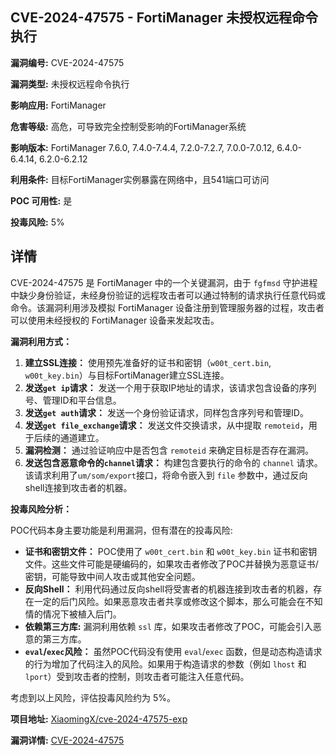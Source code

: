 ## CVE-2024-47575 - FortiManager 未授权远程命令执行

**漏洞编号:** CVE-2024-47575

**漏洞类型:** 未授权远程命令执行

**影响应用:** FortiManager

**危害等级:** 高危，可导致完全控制受影响的FortiManager系统

**影响版本:** FortiManager 7.6.0, 7.4.0-7.4.4, 7.2.0-7.2.7, 7.0.0-7.0.12, 6.4.0-6.4.14, 6.2.0-6.2.12

**利用条件:** 目标FortiManager实例暴露在网络中，且541端口可访问

**POC 可用性:** 是

**投毒风险:** 5%

## 详情

CVE-2024-47575 是 FortiManager 中的一个关键漏洞，由于 `fgfmsd` 守护进程中缺少身份验证，未经身份验证的远程攻击者可以通过特制的请求执行任意代码或命令。该漏洞利用涉及模拟 FortiManager 设备注册到管理服务器的过程，攻击者可以使用未经授权的 FortiManager 设备来发起攻击。

**漏洞利用方式：**

1.  **建立SSL连接：**  使用预先准备好的证书和密钥（`w00t_cert.bin`, `w00t_key.bin`）与目标FortiManager建立SSL连接。
2.  **发送`get ip`请求：**  发送一个用于获取IP地址的请求，该请求包含设备的序列号、管理ID和平台信息。
3.  **发送`get auth`请求：**  发送一个身份验证请求，同样包含序列号和管理ID。
4.  **发送`get file_exchange`请求：**  发送文件交换请求，从中提取 `remoteid`，用于后续的通道建立。
5.  **漏洞检测：** 通过验证响应中是否包含 `remoteid` 来确定目标是否存在漏洞。
6.  **发送包含恶意命令的`channel`请求：**  构建包含要执行的命令的 `channel` 请求。该请求利用了`um/som/export`接口，将命令嵌入到 `file` 参数中，通过反向shell连接到攻击者的机器。

**投毒风险分析：**

POC代码本身主要功能是利用漏洞，但有潜在的投毒风险:

*   **证书和密钥文件：**  POC使用了 `w00t_cert.bin` 和 `w00t_key.bin` 证书和密钥文件。这些文件可能是硬编码的，如果攻击者修改了POC并替换为恶意证书/密钥，可能导致中间人攻击或其他安全问题。
*   **反向Shell：**  利用代码通过反向shell将受害者的机器连接到攻击者的机器，存在一定的后门风险。如果恶意攻击者共享或修改这个脚本，那么可能会在不知情的情况下被植入后门。
*   **依赖第三方库:** 漏洞利用依赖 `ssl` 库，如果攻击者修改了POC，可能会引入恶意的第三方库。
*   **`eval`/`exec`风险：** 虽然POC代码没有使用 `eval`/`exec` 函数，但是动态构造请求的行为增加了代码注入的风险。如果用于构造请求的参数（例如 `lhost` 和 `lport`）受到攻击者的控制，则攻击者可能注入任意代码。

考虑到以上风险，评估投毒风险约为 5%。


**项目地址:** [XiaomingX/cve-2024-47575-exp](https://github.com/XiaomingX/cve-2024-47575-exp)

**漏洞详情:** [CVE-2024-47575](https://nvd.nist.gov/vuln/detail/CVE-2024-47575)